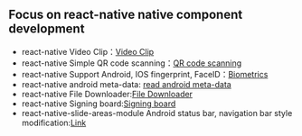## Focus on react-native native component development
* react-native Video Clip：[Video Clip](https://github.com/amazingCoding/react-native-video-clips)
* react-native Simple QR code scanning：[QR code scanning](https://github.com/amazingCoding/react-native-only-qr-scan)
* react-native Support Android, IOS fingerprint, FaceID：[Biometrics](https://github.com/amazingCoding/react-native-biometric-data)
* react-native android meta-data: [read android meta-data](https://github.com/amazingCoding/react-native-android-meta-data)
* react-native File Downloader:[File Downloader](https://github.com/amazingCoding/react-native-download)
* react-native Signing board:[Signing board](https://github.com/amazingCoding/react-native-signature-board)
* react-native-slide-areas-module Android status bar, navigation bar style modification:[Link](https://github.com/amazingCoding/react-native-slide-areas-module)

